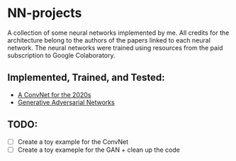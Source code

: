 # NN-projects

A collection of some neural networks implemented by me. All credits for the architecture belong to the authors of the papers linked to each neural network. The neural networks were trained using resources from the paid subscription to Google Colaboratory.

## Implemented, Trained, and Tested:
- [A ConvNet for the 2020s](https://github.com/Bustion11/NN-projects/tree/main/ConvNet)
- [Generative Adversarial Networks](https://github.com/Bustion11/NN-projects/tree/main/GAN)

## TODO:
- [ ] Create a toy example for the ConvNet
- [ ] Create a toy exameple for the GAN + clean up the code
